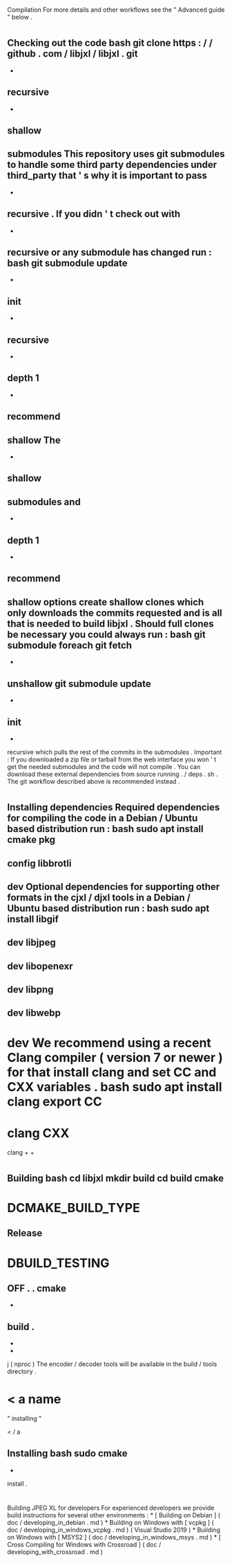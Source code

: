 #
Compilation
For
more
details
and
other
workflows
see
the
"
Advanced
guide
"
below
.
#
#
Checking
out
the
code
bash
git
clone
https
:
/
/
github
.
com
/
libjxl
/
libjxl
.
git
-
-
recursive
-
-
shallow
-
submodules
This
repository
uses
git
submodules
to
handle
some
third
party
dependencies
under
third_party
that
'
s
why
it
is
important
to
pass
-
-
recursive
.
If
you
didn
'
t
check
out
with
-
-
recursive
or
any
submodule
has
changed
run
:
bash
git
submodule
update
-
-
init
-
-
recursive
-
-
depth
1
-
-
recommend
-
shallow
The
-
-
shallow
-
submodules
and
-
-
depth
1
-
-
recommend
-
shallow
options
create
shallow
clones
which
only
downloads
the
commits
requested
and
is
all
that
is
needed
to
build
libjxl
.
Should
full
clones
be
necessary
you
could
always
run
:
bash
git
submodule
foreach
git
fetch
-
-
unshallow
git
submodule
update
-
-
init
-
-
recursive
which
pulls
the
rest
of
the
commits
in
the
submodules
.
Important
:
If
you
downloaded
a
zip
file
or
tarball
from
the
web
interface
you
won
'
t
get
the
needed
submodules
and
the
code
will
not
compile
.
You
can
download
these
external
dependencies
from
source
running
.
/
deps
.
sh
.
The
git
workflow
described
above
is
recommended
instead
.
#
#
Installing
dependencies
Required
dependencies
for
compiling
the
code
in
a
Debian
/
Ubuntu
based
distribution
run
:
bash
sudo
apt
install
cmake
pkg
-
config
libbrotli
-
dev
Optional
dependencies
for
supporting
other
formats
in
the
cjxl
/
djxl
tools
in
a
Debian
/
Ubuntu
based
distribution
run
:
bash
sudo
apt
install
libgif
-
dev
libjpeg
-
dev
libopenexr
-
dev
libpng
-
dev
libwebp
-
dev
We
recommend
using
a
recent
Clang
compiler
(
version
7
or
newer
)
for
that
install
clang
and
set
CC
and
CXX
variables
.
bash
sudo
apt
install
clang
export
CC
=
clang
CXX
=
clang
+
+
#
#
Building
bash
cd
libjxl
mkdir
build
cd
build
cmake
-
DCMAKE_BUILD_TYPE
=
Release
-
DBUILD_TESTING
=
OFF
.
.
cmake
-
-
build
.
-
-
-
j
(
nproc
)
The
encoder
/
decoder
tools
will
be
available
in
the
build
/
tools
directory
.
#
#
<
a
name
=
"
installing
"
>
<
/
a
>
Installing
bash
sudo
cmake
-
-
install
.
#
#
Building
JPEG
XL
for
developers
For
experienced
developers
we
provide
build
instructions
for
several
other
environments
:
*
[
Building
on
Debian
]
(
doc
/
developing_in_debian
.
md
)
*
Building
on
Windows
with
[
vcpkg
]
(
doc
/
developing_in_windows_vcpkg
.
md
)
(
Visual
Studio
2019
)
*
Building
on
Windows
with
[
MSYS2
]
(
doc
/
developing_in_windows_msys
.
md
)
*
[
Cross
Compiling
for
Windows
with
Crossroad
]
(
doc
/
developing_with_crossroad
.
md
)
